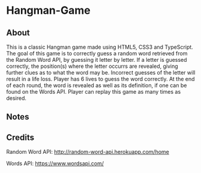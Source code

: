 # Hangman-Game

## About
This is a classic Hangman game made using HTML5, CSS3 and TypeScript. The goal of this game is to correctly guess a random word retrieved from the Random Word API, by guessing it letter by letter. If a letter is guessed correctly, the position(s) where the letter occurrs are revealed, giving further clues as to what the word may be. Incorrect guesses of the letter will result in a life loss. Player has 6 lives to guess the word correctly. At the end of each round, the word is revealed as well as its definition, if one can be found on the Words API. Player can replay this game as many times as desired.

## Notes



## Credits

Random Word API: http://random-word-api.herokuapp.com/home

Words API: https://www.wordsapi.com/

